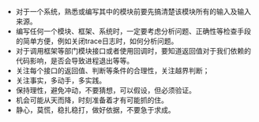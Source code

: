 * 对于一个系统，熟悉或编写其中的模块前要先搞清楚该模块所有的输入及输入来源。
* 编写任何一个模块、框架、系统时，一定要考虑分析问题、正确性等检查手段的简单方便，例如关闭trace日志时，如何分析问题。
* 对于调用框架等部门模块接口或者使用回调时，要知道返回值对于我们依赖的代码影响，是否会导致进程退出等等。
* 关注每个接口的返回值、判断等条件的合理性，关注越界判断；
* 关注事实，多动手，多实践。
* 保持理性，避免冲动，不要猜想，可以假设，但必须验证。
* 机会可能从天而降，时刻准备着才有可能抓的住。
* 静心，莫慌，稳扎稳打，做好依据，不要急于求成。


